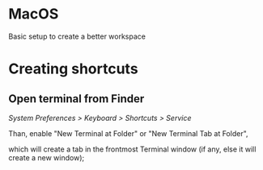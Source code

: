 # MacOS
Basic setup to create a better workspace
# Creating shortcuts
## Open terminal from Finder

*System Preferences > Keyboard > Shortcuts > Service* 

 Than, enable "New Terminal at Folder" or "New Terminal Tab at Folder", 

which will create a tab in the frontmost Terminal window (if any, else it will create a new window); 
